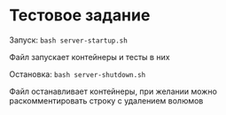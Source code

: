 # Тестовое задание

Запуск:
```bash server-startup.sh```

Файл запускает контейнеры и тесты в них

Остановка:
```bash server-shutdown.sh```

Файл останавливает контейнеры, при желании можно 
раскомментировать строку с удалением волюмов 